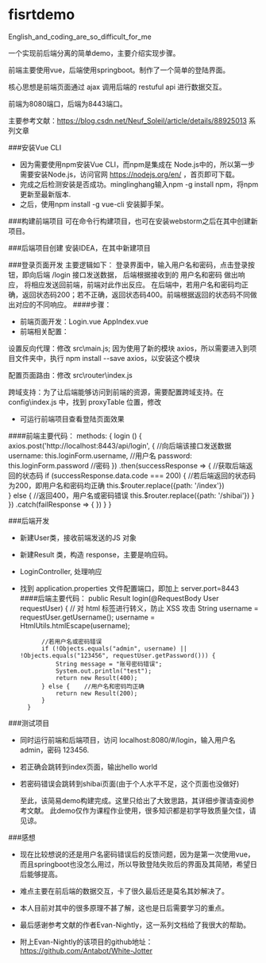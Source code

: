 # fisrtdemo
English_and_coding_are_so_difficult_for_me



一个实现前后端分离的简单demo，主要介绍实现步骤。

前端主要使用vue，后端使用springboot。制作了一个简单的登陆界面。

核心思想是前端页面通过 ajax 调用后端的 restuful api 进行数据交互。

前端为8080端口，后端为8443端口。

主要参考文献：https://blog.csdn.net/Neuf_Soleil/article/details/88925013 系列文章



###安装Vue CLI
* 因为需要使用npm安装Vue CLI，而npm是集成在 Node.js中的，所以第一步需要安装Node.js，访问官网 https://nodejs.org/en/ ，首页即可下载。
* 完成之后检测安装是否成功。minglinghang输入npm -g install npm，将npm更新至最新版本.
* 之后，使用npm install -g vue-cli 安装脚手架。

###构建前端项目
  可在命令行构建项目，也可在安装webstorm之后在其中创建新项目。

###后端项目创建
  安装IDEA，在其中新建项目

###登录页面开发
主要逻辑如下：
登录界面中，输入用户名和密码，点击登录按钮，即向后端 /login 接口发送数据，
后端根据接收到的 用户名和密码 做出响应， 将相应发送回前端，前端对此作出反应。
在后端中，若用户名和密码均正确，返回状态码200；若不正确，返回状态码400。前端根据返回的状态码不同做出对应的不同响应。
####步骤：
* 前端页面开发：Login.vue    AppIndex.vue 
* 前端相关配置：

设置反向代理：修改 src\main.js; 因为使用了新的模块 axios，所以需要进入到项目文件夹中，执行 npm install --save axios，以安装这个模块

配置页面路由：修改 src\router\index.js

跨域支持：为了让后端能够访问到前端的资源，需要配置跨域支持。在 config\index.js 中，找到 proxyTable 位置，修改

* 可运行前端项目查看登陆页面效果
 
 ####前端主要代码：
      methods: {
          login () {
            axios.post('http://localhost:8443/api/login', { //向后端该接口发送数据
              username: this.loginForm.username,    //用户名
              password: this.loginForm.password     //密码
            })
              .then(successResponse => {      //获取后端返回的状态码
                if (successResponse.data.code === 200) {    //若后端返回的状态码为200，即用户名和密码均正确
                  this.$router.replace({path: '/index'})    
                } else {                      //返回400，用户名或密码错误
                  this.$router.replace({path: '/shibai'})
                }
              })
              .catch(failResponse => {
              })
          }
        }


###后端开发
* 新建User类，接收前端发送的JS 对象
* 新建Result 类，构造 response，主要是响应码。
* LoginController, 处理响应
* 找到 application.properties 文件配置端口，即加上 server.port=8443
 ####后端主要代码：
      public Result login(@RequestBody User requestUser) {
            // 对 html 标签进行转义，防止 XSS 攻击
            String username = requestUser.getUsername();
            username = HtmlUtils.htmlEscape(username);

            //若用户名或密码错误
            if (!Objects.equals("admin", username) || !Objects.equals("123456", requestUser.getPassword())) {
                String message = "账号密码错误";
                System.out.println("test");
                return new Result(400);
            } else {    //用户名和密码均正确
                return new Result(200);
            }
        }

###测试项目
* 同时运行前端和后端项目，访问 localhost:8080/#/login，输入用户名 admin，密码 123456.
* 若正确会跳转到index页面，输出hello world
* 若密码错误会跳转到shibai页面(由于个人水平不足，这个页面也没做好)




  至此，该简易demo构建完成。这里只给出了大致思路，其详细步骤请查阅参考文献。 
  此demo仅作为课程作业使用，很多知识都是初学导致质量欠佳，请见谅。

###感想
* 现在比较想说的还是用户名密码错误后的反馈问题，因为是第一次使用vue，而且springboot也没怎么用过，所以导致登陆失败后的界面及其简陋，希望日后能够提高。
* 难点主要在前后端的数据交互，卡了很久最后还是莫名其妙解决了。
* 本人目前对其中的很多原理不甚了解，这也是日后需要学习的重点。


* 最后感谢参考文献的作者Evan-Nightly，这一系列文档给了我很大的帮助。
* 附上Evan-Nightly的该项目的github地址：https://github.com/Antabot/White-Jotter

